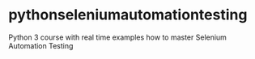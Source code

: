 # pythonseleniumautomationtesting
Python 3 course with real time examples how to master Selenium Automation Testing 
